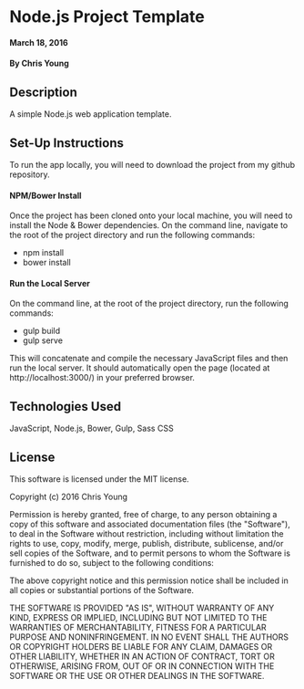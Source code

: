 # Node.js Project Template

#### March 18, 2016

#### By Chris Young

## Description

A simple Node.js web application template.

## Set-Up Instructions

To run the app locally, you will need to download the project from my github repository.

#### NPM/Bower Install
Once the project has been cloned onto your local machine, you will need to install the Node & Bower dependencies. On the command line, navigate to the root of the project directory and run the following commands:
* npm install
* bower install

#### Run the Local Server
On the command line, at the root of the project directory, run the following commands:
* gulp build
* gulp serve

This will concatenate and compile the necessary JavaScript files and then run the local server. It should automatically open the page (located at http://localhost:3000/) in your preferred browser.

## Technologies Used

JavaScript, Node.js, Bower, Gulp, Sass CSS

## License

This software is licensed under the MIT license.

Copyright (c) 2016 Chris Young

Permission is hereby granted, free of charge, to any person obtaining a copy of this software and associated documentation files (the "Software"), to deal in the Software without restriction, including without limitation the rights to use, copy, modify, merge, publish, distribute, sublicense, and/or sell copies of the Software, and to permit persons to whom the Software is furnished to do so, subject to the following conditions:

The above copyright notice and this permission notice shall be included in all copies or substantial portions of the Software.

THE SOFTWARE IS PROVIDED "AS IS", WITHOUT WARRANTY OF ANY KIND, EXPRESS OR IMPLIED, INCLUDING BUT NOT LIMITED TO THE WARRANTIES OF MERCHANTABILITY, FITNESS FOR A PARTICULAR PURPOSE AND NONINFRINGEMENT. IN NO EVENT SHALL THE AUTHORS OR COPYRIGHT HOLDERS BE LIABLE FOR ANY CLAIM, DAMAGES OR OTHER LIABILITY, WHETHER IN AN ACTION OF CONTRACT, TORT OR OTHERWISE, ARISING FROM, OUT OF OR IN CONNECTION WITH THE SOFTWARE OR THE USE OR OTHER DEALINGS IN THE SOFTWARE.
